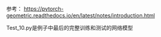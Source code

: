 参考：
https://pytorch-geometric.readthedocs.io/en/latest/notes/introduction.html

Test_10.py是例子中最后的完整训练和测试的网络模型
